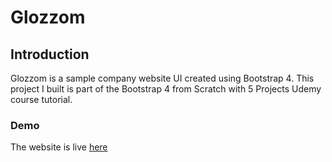# Glozzom
## Introduction
Glozzom is a sample company website UI created using Bootstrap 4. This project I built is part of the Bootstrap 4 from Scratch with 5 Projects Udemy course tutorial. 

### Demo
The website is live [here](https://glozzom-mu.vercel.app/)
